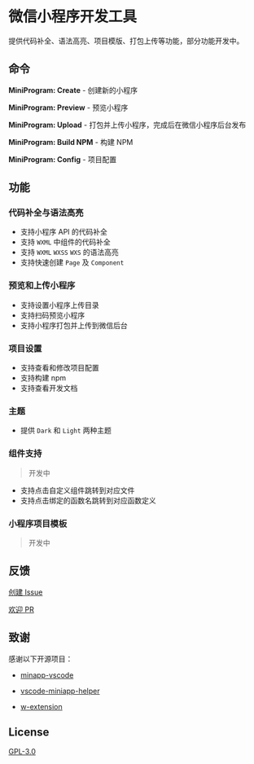 # 微信小程序开发工具

提供代码补全、语法高亮、项目模版、打包上传等功能，部分功能开发中。

## 命令

**MiniProgram: Create** - 创建新的小程序

**MiniProgram: Preview** - 预览小程序

**MiniProgram: Upload** - 打包并上传小程序，完成后在微信小程序后台发布

**MiniProgram: Build NPM** - 构建 NPM

**MiniProgram: Config** - 项目配置

## 功能

### 代码补全与语法高亮

- 支持小程序 API 的代码补全
- 支持 `WXML` 中组件的代码补全
- 支持 `WXML` `WXSS` `WXS` 的语法高亮
- 支持快速创建 `Page` 及 `Component`

### 预览和上传小程序

- 支持设置小程序上传目录
- 支持扫码预览小程序
- 支持小程序打包并上传到微信后台

### 项目设置

- 支持查看和修改项目配置
- 支持构建 npm
- 支持查看开发文档

### 主题

- 提供 `Dark` 和 `Light` 两种主题

### 组件支持

> 开发中

- 支持点击自定义组件跳转到对应文件
- 支持点击绑定的函数名跳转到对应函数定义

### 小程序项目模板

> 开发中

## 反馈

[创建 Issue](https://github.com/overtrue/vscode-miniapp-helper/issues)

[欢迎 PR](https://github.com/overtrue/vscode-miniapp-helper/pulls)

## 致谢

感谢以下开源项目：

- [minapp-vscode](https://github.com/wx-minapp/minapp-vscode)

- [vscode-miniapp-helper](https://github.com/overtrue/vscode-miniapp-helper)

- [w-extension](https://github.com/masterZSH/w-extension)

## License

[GPL-3.0](https://github.com/crazyurus/miniprogram-vscode-extension/blob/master/LICENSE)